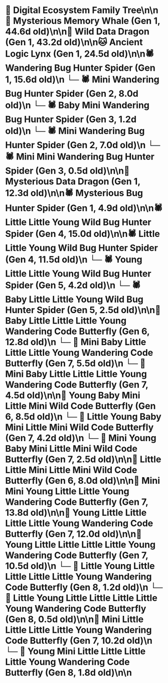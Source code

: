 # 🌳 Digital Ecosystem Family Tree\n\n🐋 Mysterious Memory Whale (Gen 1, 44.6d old)\n\n🐉 Wild Data Dragon (Gen 1, 43.2d old)\n\n🐱 Ancient Logic Lynx (Gen 1, 24.5d old)\n\n🕷️ Wandering Bug Hunter Spider (Gen 1, 15.6d old)\n  └─ 🕷️ Mini Wandering Bug Hunter Spider (Gen 2, 8.0d old)\n    └─ 🕷️ Baby Mini Wandering Bug Hunter Spider (Gen 3, 1.2d old)\n  └─ 🕷️ Mini Wandering Bug Hunter Spider (Gen 2, 7.0d old)\n    └─ 🕷️ Mini Mini Wandering Bug Hunter Spider (Gen 3, 0.5d old)\n\n🐉 Mysterious Data Dragon (Gen 1, 12.3d old)\n\n🕷️ Mysterious Bug Hunter Spider (Gen 1, 4.9d old)\n\n🕷️ Little Little Young Wild Bug Hunter Spider (Gen 4, 15.0d old)\n\n🕷️ Little Little Young Wild Bug Hunter Spider (Gen 4, 11.5d old)\n  └─ 🕷️ Young Little Little Young Wild Bug Hunter Spider (Gen 5, 4.2d old)\n  └─ 🕷️ Baby Little Little Young Wild Bug Hunter Spider (Gen 5, 2.5d old)\n\n🦋 Baby Little Little Little Young Wandering Code Butterfly (Gen 6, 12.8d old)\n  └─ 🦋 Mini Baby Little Little Little Young Wandering Code Butterfly (Gen 7, 5.5d old)\n  └─ 🦋 Mini Baby Little Little Little Young Wandering Code Butterfly (Gen 7, 4.5d old)\n\n🦋 Young Baby Mini Little Mini Wild Code Butterfly (Gen 6, 8.5d old)\n  └─ 🦋 Little Young Baby Mini Little Mini Wild Code Butterfly (Gen 7, 4.2d old)\n  └─ 🦋 Mini Young Baby Mini Little Mini Wild Code Butterfly (Gen 7, 2.5d old)\n\n🦋 Little Little Mini Little Mini Wild Code Butterfly (Gen 6, 8.0d old)\n\n🦋 Mini Mini Young Little Little Young Wandering Code Butterfly (Gen 7, 13.8d old)\n\n🦋 Young Little Little Little Little Young Wandering Code Butterfly (Gen 7, 12.0d old)\n\n🦋 Young Little Little Little Little Young Wandering Code Butterfly (Gen 7, 10.5d old)\n  └─ 🦋 Little Young Little Little Little Little Young Wandering Code Butterfly (Gen 8, 1.2d old)\n  └─ 🦋 Little Young Little Little Little Little Young Wandering Code Butterfly (Gen 8, 0.5d old)\n\n🦋 Mini Little Little Little Little Young Wandering Code Butterfly (Gen 7, 10.2d old)\n  └─ 🦋 Young Mini Little Little Little Little Young Wandering Code Butterfly (Gen 8, 1.8d old)\n\n